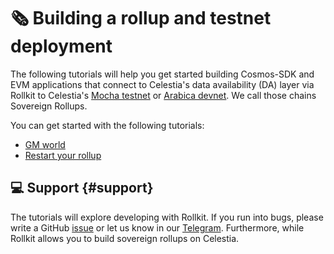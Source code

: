 # 🗞️ Building a rollup and testnet deployment

The following tutorials will help you get started building
Cosmos-SDK and EVM applications that connect to Celestia's data availability
(DA) layer via Rollkit to Celestia's
[Mocha testnet](https://docs.celestia.org/nodes/mocha-testnet)
or [Arabica devnet](https://docs.celestia.org/nodes/arabica-devnet). We call those chains Sovereign Rollups.

You can get started with the following tutorials:

- [GM world](/tutorials/gm-world)
- [Restart your rollup](/guides/restart-rollup)

## 💻 Support {#support}

The tutorials will explore developing with Rollkit. If you run into bugs, please write a GitHub
[issue](https://github.com/rollkit/rollkit/issues/new/choose)
or let us know in our [Telegram](https://t.me/rollkit).
Furthermore, while Rollkit allows you to build sovereign rollups
on Celestia.
